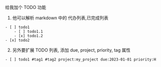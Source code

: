 给我加个 TODO 功能
1. 他可以解析 markdown 中的 代办列表,已完成列表

```
- [ ] todo1
    - [ ] todo1.1
    - [x] todo1.2
- [x] todo2
```

2. 另外要扩展 TODO 列表, 添加 due, project, priority, tag 属性

```
- [ ] todo1 #tag1 #tag2 project:my_project due:2023-01-01 priority:H
```